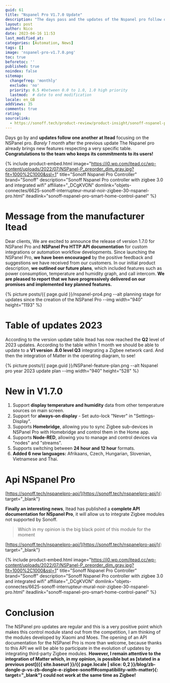 ```yaml
---
guid: 61
title: "Nspanel Pro V1.7.0 Update"
description: "The days pass and the updates of the Nspanel pro follow one another"
layout: post
author: Nico
date: 2023-04-16 11:53
last_modified_at: 
categories: [Automation, News]
tags: []
image: 'nspanel-pro-v1.7.0.png'
toc: true
beforetoc: ''
published: true
noindex: false
sitemap:
  changefreq: 'monthly'
  exclude: 'no'
  priority: 0.5 #between 0.0 to 1.0, 1.0 high priority
  lastmod:  # date to end modification
locale: en_GB
addViews: 35
comments: true
rating:  
sourcelink:
  - https://sonoff.tech/product-review/product-insight/sonoff-nspanel-pro-version-update-information-and-faq/
---
```


Days go by and **updates follow one another at Itead** focusing on the NSPanel pro. *Barely 1 month* after the previous update The Nspanel pro already brings new features respecting a very specific table. **Congratulations to the team who keeps its commitments to its users!**

{% include product-embed.html image="https://i0.wp.com/itead.cc/wp-content/uploads/2022/07/NSPanel-P_preorder_dim_gray.jpg?fit=1000%2C1000&ssl=1" title="Sonoff Nspanel Pro Controller" brand="Sonoff" description="Sonoff Nspanel Pro controller with zigbee 3.0 and integrated wifi" affiliate="_DCgKVON" domlink="objets-connectes/6625-sonoff-interrupteur-mural-noir-zigbee-30-nspanel-pro.html" iteadlink="sonoff-nspanel-pro-smart-home-control-panel" %}

# Message from the manufacturer Itead

Dear clients,
We are excited to announce the release of version 1.7.0 for NSPanel Pro and **NSPanel Pro HTTP API documentation** for custom integrations or automation workflow developments. Since launching the NSPanel Pro, **we have been encouraged** by the positive feedback and suggestions we have received from our customers. In our initial product description, **we outlined our future plans**, which included features such as power consumption, temperature and humidity graph, and call intercom. **We are pleased to report that we have progressively delivered on our promises and implemented key planned features.**

{% picture posts/{{ page.guid }}/nspanel-pro4.png --alt planning stage for updates since the creation of the NSPanel Pro --img width="940" height="1193" %}

# Table of updates 2023

According to the version update table Itead has now reached the **Q2** level of 2023 updates. According to the table within 1 month we should be able to update to a **V1 version .8.0 level Q3** integrating a Zigbee network card. And then the integration of Matter in the operating diagram, to see!

{% picture posts/{{ page.guid }}/NSPanel-feature-plan.png --alt Nspanel pro year 2023 update plan --img width="940" height="528" %}

# New in V1.7.0

1. Support **display temperature and humidity** data from other temperature sources on main screen.
2. Support for **always-on display** - Set auto-lock "Never" in "Settings-Display".
3. Supports **Homebridge**, allowing you to sync Zigbee sub-devices in NSPanel Pro with Homebridge and control them in the Home app.
4. Supports **Node-RED**, allowing you to manage and control devices via "nodes" and "streams".
5. Supports switching between **24 hour and 12 hour** formats.
6. **Added 6 new languages:** Afrikaans, Czech, Hungarian, Slovenian, Vietnamese and Thai.

# Api NSpanel Pro

[https://sonoff.tech/nspanelpro-api/](https://sonoff.tech/nspanelpro-api/){: target="_blank"}

**Finally an interesting news**, Itead has published a **complete API documentation for NSpanel Pro**, it will allow us to integrate Zigbee modules not supported by Sonoff.

> Which in my opinion is the big black point of this module for the moment

[https://sonoff.tech/nspanelpro-api/](https://sonoff.tech/nspanelpro-api/){: target="_blank"}


{% include product-embed.html image="https://i0.wp.com/itead.cc/wp-content/uploads/2022/07/NSPanel-P_preorder_dim_gray.jpg?fit=1000%2C1000&ssl=1" title="Sonoff Nspanel Pro Controller" brand="Sonoff" description="Sonoff Nspanel Pro controller with zigbee 3.0 and integrated wifi" affiliate="_DCgKVON" domlink="objets-connectes/6625-sonoff-interrupteur-mural-noir-zigbee-30-nspanel-pro.html" iteadlink="sonoff-nspanel-pro-smart-home-control-panel" %}

# Conclusion

The NSPanel pro updates are regular and this is a very positive point which makes this control module stand out from the competition, I am thinking of the modules developed by Xiaomi and Moes. The opening of an API documentation for the NSPanel Pro is more than welcome, because thanks to this API we will be able to participate in the evolution of updates by integrating third-party Zigbee modules. **However, I remain attentive to the integration of Matter which, in my opinion, is possible but as [stated in a previous post]({{ site.baseurl }}/{{ page.locale | slice: 0,2 }}/blog/zb-dongle-p-vs-zb-dongle-e-zigbee-sonoff#compatibility-with-matter){: target="_blank"} could not work at the same time as Zigbee!**

